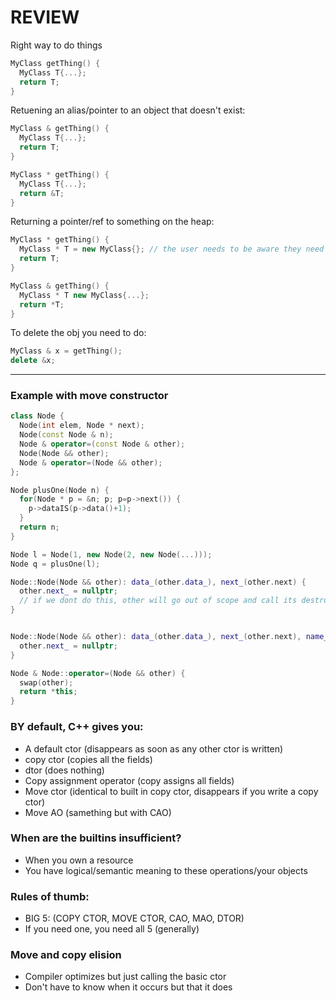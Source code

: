 # REVIEW
Right way to do things
```cpp
MyClass getThing() {
  MyClass T{...};
  return T;
}
```
Retuening an alias/pointer to an object that doesn't exist:
```cpp
MyClass & getThing() {
  MyClass T{...};
  return T; 
}

MyClass * getThing() {
  MyClass T{...};
  return &T; 
}
```
Returning a pointer/ref to something on the heap:
```cpp
MyClass * getThing() {
  MyClass * T = new MyClass{}; // the user needs to be aware they need to cleanup the pointer
  return T;
}

MyClass & getThing() {
  MyClass * T new MyClass{...};
  return *T;
}
```
To delete the obj you need to do:
```cpp
MyClass & x = getThing();
delete &x;
```
---
### Example with move constructor
```cpp
class Node {
  Node(int elem, Node * next);
  Node(const Node & n);
  Node & operator=(const Node & other);
  Node(Node && other);
  Node & operator=(Node && other);
};

Node plusOne(Node n) {
  for(Node * p = &n; p; p=p->next()) {
    p->dataIS(p->data()+1);
  }
  return n;
}

Node l = Node(1, new Node(2, new Node(...)));
Node q = plusOne(l);

Node::Node(Node && other): data_(other.data_), next_(other.next) {
  other.next_ = nullptr;
  // if we dont do this, other will go out of scope and call its destructor
}


Node::Node(Node && other): data_(other.data_), next_(other.next), name_(std::move(other.name_)) {
  other.next_ = nullptr;
}

Node & Node::operator=(Node && other) {
  swap(other);
  return *this;
}
```
### BY default, C++ gives you:
- A default ctor (disappears as soon as any other ctor is written)
- copy ctor (copies all the fields)
- dtor (does nothing)
- Copy assignment operator (copy assigns all fields)
- Move ctor (identical to built in copy ctor, disappears if you write a copy ctor)
- Move AO (samething but with CAO)

### When are the builtins insufficient?
- When you own a resource
- You have logical/semantic meaning to these operations/your objects

### Rules of thumb:
- BIG 5: (COPY CTOR, MOVE CTOR, CAO, MAO, DTOR)
- If you need one, you need all 5 (generally)

### Move and copy elision
- Compiler optimizes but just calling the basic ctor
- Don't have to know when it occurs but that it does
